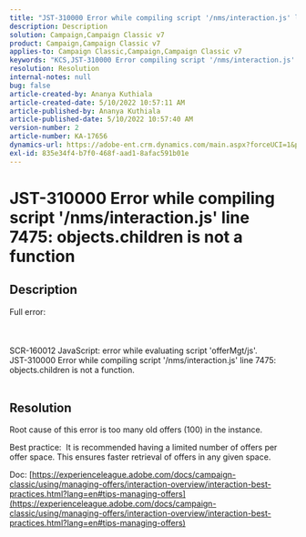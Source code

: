 ```yaml
---
title: "JST-310000 Error while compiling script '/nms/interaction.js' line 7475: objects.children is not a function"
description: Description
solution: Campaign,Campaign Classic v7
product: Campaign,Campaign Classic v7
applies-to: Campaign Classic,Campaign,Campaign Classic v7
keywords: "KCS,JST-310000 Error compiling script '/nms/interaction.js' line 7475: objects.children is not a function"
resolution: Resolution
internal-notes: null
bug: false
article-created-by: Ananya Kuthiala
article-created-date: 5/10/2022 10:57:11 AM
article-published-by: Ananya Kuthiala
article-published-date: 5/10/2022 10:57:40 AM
version-number: 2
article-number: KA-17656
dynamics-url: https://adobe-ent.crm.dynamics.com/main.aspx?forceUCI=1&pagetype=entityrecord&etn=knowledgearticle&id=d9e69ff0-4fd0-ec11-a7b5-0022480a8e40
exl-id: 835e34f4-b7f0-468f-aad1-8afac591b01e
---
```

# JST-310000 Error while compiling script '/nms/interaction.js' line 7475: objects.children is not a function

## Description

Full error:<br><br> <br><br>SCR-160012 JavaScript: error while evaluating script 'offerMgt/js'. 
<br>JST-310000 Error while compiling script '/nms/interaction.js' line 7475: objects.children is not a function. 
<br> 

## Resolution


Root cause of this error is too many old offers (100) in the instance.

Best practice:  It is recommended having a limited number of offers per offer space. This ensures faster retrieval of offers in any given space.

Doc: [https://experienceleague.adobe.com/docs/campaign-classic/using/managing-offers/interaction-overview/interaction-best-practices.html?lang=en#tips-managing-offers](https://experienceleague.adobe.com/docs/campaign-classic/using/managing-offers/interaction-overview/interaction-best-practices.html?lang=en#tips-managing-offers)
